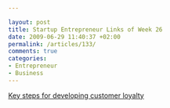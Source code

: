 ```yaml
---

layout: post
title: Startup Entrepreneur Links of Week 26
date: 2009-06-29 11:40:37 +02:00
permalink: /articles/133/
comments: true
categories: 
- Entrepreneur
- Business
---
```


[Key steps for developing customer
loyalty](http://entrepreneur.venturebeat.com/2009/06/18/key-steps-for-developing-customer-loyalty/)
